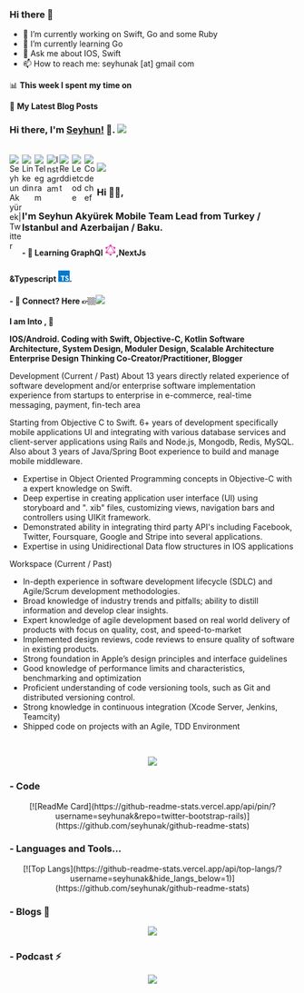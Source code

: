 ### Hi there 👋

- 🔭 I’m currently working on Swift, Go and some Ruby
- 🌱 I’m currently learning Go
- 💬 Ask me about IOS, Swift
- 📫 How to reach me: seyhunak [at] gmail com

📊 **This week I spent my time on**
<!--START_SECTION:waka-->
<!--END_SECTION:waka-->

📕 **My Latest Blog Posts**
<!-- BLOG-POST-LIST:START -->
<!-- BLOG-POST-LIST:END -->



### Hi there, I'm [Seyhun!](https://seyhunak.codes) 👋.  ![](https://pronoun.cyou/x/y?subject=He&object=Him&height=20)


<br/>
<a href="https://twitter.com/seyhunak">
  <img align="left" alt="Seyhun Akyürek| Twitter" width="22px" src="https://cdn.jsdelivr.net/npm/simple-icons@v3/icons/twitter.svg" />
</a>
<a href="https://www.linkedin.com/in/seyhunak/">
  <img align="left" alt="Linkedin" width="22px" src="https://cdn.jsdelivr.net/npm/simple-icons@v3/icons/linkedin.svg" />
</a>
<a href="https://t.me/seyhunak">
  <img align="left" alt="Telegram" width="22px" src="https://cdn.jsdelivr.net/npm/simple-icons@v3/icons/telegram.svg" />
</a>
<a href="https://www.instagram.com/seyhunak/">
  <img align="left" alt="Instagram" width="22px" src="https://cdn.jsdelivr.net/npm/simple-icons@v3/icons/instagram.svg" />
</a>
<a href="https://www.reddit.com/user/seyhunak">
  <img align="left" alt=" Reddit" width="22px" src="https://cdn.jsdelivr.net/npm/simple-icons@v3/icons/reddit.svg" />
</a>
<a href="https://leetcode.com/seyhunak/">
  <img align="left" alt="Leetcode" width="22px" src="https://cdn.jsdelivr.net/npm/simple-icons@v3/icons/leetcode.svg" />
</a>
<a href="https://www.codechef.com/users/seyhunak">
  <img align="left" alt=" Codechef" width="22px" src="https://cdn.jsdelivr.net/npm/simple-icons@v3/icons/codechef.svg" />
</a>

![](https://visitor-badge.glitch.me/badge?page_id=seyhunak.seyhunak)

### Hi 🙋‍♂️,
### I'm Seyhun Akyürek Mobile Team Lead from Turkey / Istanbul and Azerbaijan / Baku.

#### - 🥀 Learning GraphQl  <code><img height="20" src="https://raw.githubusercontent.com/github/explore/5c058a388828bb5fde0bcafd4bc867b5bb3f26f3/topics/graphql/graphql.png"></code>,NextJs <code> <img height="20" width="16" src="https://assets.vercel.com/image/upload/v1538361091/repositories/next-js/next-js.png"> </code> &Typescript <code><img height="20" src="https://raw.githubusercontent.com/github/explore/80688e429a7d4ef2fca1e82350fe8e3517d3494d/topics/typescript/typescript.png"></code>.


#### - 💬 Connect? Here 👉🏼[<img src="https://raw.githubusercontent.com/seyhunak/seyhunak/master/svg/social/twitter.svg" >](https://twitter.com/seyhunak/)


**I am Into , 🙏**

**IOS/Android. Coding with Swift, Objective-C, Kotlin**
**Software Architecture, System Design, Moduler Design, Scalable Architecture**
**Enterprise Design Thinking Co-Creator/Practitioner, Blogger**

Development (Current / Past)
About 13 years directly related experience of software development and/or enterprise software implementation experience from startups to enterprise in e-commerce, real-time messaging, payment, fin-tech area

Starting from Objective C to Swift. 6+ years of development specifically mobile applications UI and integrating with various database services and client-server applications using Rails and Node.js, Mongodb, Redis, MySQL. Also about 3 years of Java/Spring Boot experience to build and manage mobile middleware.

- Expertise in Object Oriented Programming concepts in Objective-C with a expert knowledge on Swift.
- Deep expertise in creating application user interface (UI) using storyboard and ". xib" files, customizing views, navigation bars and controllers using UIKit framework.
- Demonstrated ability in integrating third party API's including Facebook, Twitter, Foursquare, Google and Stripe into several applications.
- Expertise in using Unidirectional Data flow structures in IOS applications

Workspace (Current / Past)
- In-depth experience in software development lifecycle (SDLC) and Agile/Scrum development methodologies.
- Broad knowledge of industry trends and pitfalls; ability to distill information and develop clear insights.
- Expert knowledge of agile development based on real world delivery of products with focus on quality, cost, and speed-to-market
- Implemented design reviews, code reviews to ensure quality of software in existing products.
- Strong foundation in Apple’s design principles and interface guidelines
- Good knowledge of performance limits and characteristics, benchmarking and optimization
- Proficient understanding of code versioning tools, such as Git and distributed versioning control.
- Strong knowledge in continuous integration (Xcode Server, Jenkins, Teamcity)
- Shipped code on projects with an Agile, TDD Environment

<br />

<p align="center" >
  <a href="https://github.com/seyhunak/github-readme-stats"> 
  <img src="https://github-readme-stats.vercel.app/api?username=seyhunak&&show_icons=true&theme=radical"/>
  </a>
</p>

### - Code
<p align="center">
<!-- For more icons please follow  https://github.com/MikeCodesDotNET/ColoredBadges -->
   [![ReadMe Card](https://github-readme-stats.vercel.app/api/pin/?username=seyhunak&repo=twitter-bootstrap-rails)](https://github.com/seyhunak/github-readme-stats)
</p>

### - Languages and Tools...
<p align="center">
<!-- For more icons please follow  https://github.com/MikeCodesDotNET/ColoredBadges -->
  [![Top Langs](https://github-readme-stats.vercel.app/api/top-langs/?username=seyhunak&hide_langs_below=1)](https://github.com/seyhunak/github-readme-stats)
</p>

### - Blogs 🌱
<p align="center">
<img src="https://raw.githubusercontent.com/seyhunak/seyhunak/master/svg/blogs/devto.svg"> 
</p>

### - Podcast ⚡️
<p align="center">
  <img src="https://raw.githubusercontent.com/seyhunak/seyhunak/master/svg/streaming/podcast.svg"> 
</p>